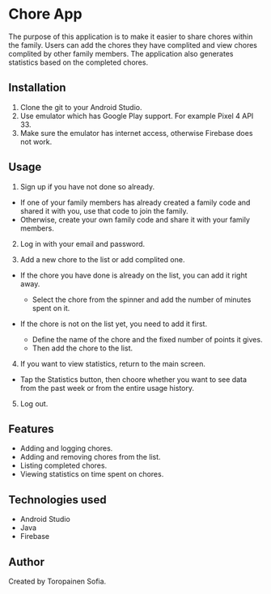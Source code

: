 # Chore App
The purpose of this application is to make it easier to share chores within the family.
Users can add the chores they have complited and view chores complited by other family members.
The application also generates statistics based on the completed chores.

## Installation
1. Clone the git to your Android Studio. 
2. Use emulator which has Google Play support. For example Pixel 4 API 33.
3. Make sure the emulator has internet access, otherwise Firebase does not work. 

## Usage
1. Sign up if you have not done so already.
- If one of your family members has already created a family code and shared it with you, use that code to join the family.
- Otherwise, create your own family code and share it with your family members.

2. Log in with your email and password.
  
3. Add a new chore to the list or add complited one.

- If the chore you have done is already on the list, you can add it right away.
  - Select the chore from the spinner and add the number of minutes spent on it.
  
- If the chore is not on the list yet, you need to add it first.
  - Define the name of the chore and the fixed number of points it gives.
  - Then add the chore to the list.
 
4. If you want to view statistics, return to the main screen.
- Tap the Statistics button, then choore whether you want to see data from the past week or from the entire usage history.

5. Log out.

## Features
- Adding and logging chores.
- Adding and removing chores from the list.
- Listing completed chores.
- Viewing statistics on time spent on chores.

## Technologies used
- Android Studio
- Java
- Firebase

## Author
Created by Toropainen Sofia. 
